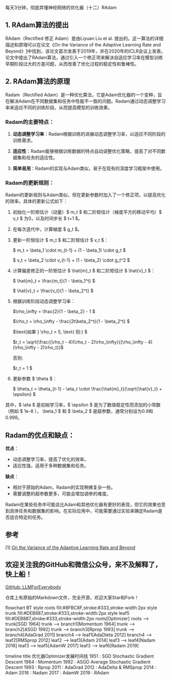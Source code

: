 每天3分钟，彻底弄懂神经网络的优化器（十二）RAdam

## 1. RAdam算法的提出
RAdam（Rectified 修正 Adam）是由Liyuan Liu et al. 提出的。这一算法的详细描述和原理可以在论文《On the Variance of the Adaptive Learning Rate and Beyond》[1](#refer-anchor-1)中找到，该论文首次发表于2019年，并在2020年的ICLR会议上发表。论文中提出了RAdam算法，通过引入一个修正项来解决自适应学习率在模型训练早期阶段过大的方差问题，从而改善了优化过程的稳定性和鲁棒性。

## 2. RAdam算法的原理

Radam（Rectified Adam）是一种优化算法，它是Adam优化器的一个变种，旨在解决Adam在不同数据集和任务中性能不一致的问题。Radam通过动态调整学习率来适应不同的训练阶段，从而提高模型的训练效果。

### Radam的主要特点：

1. **动态调整学习率**：Radam根据训练的进展动态调整学习率，以适应不同阶段的训练需求。

2. **适应性**：Radam能够根据训练数据的特点自动调整优化策略，提高了对不同数据集和任务的适应性。

3. **简单易用**：Radam的实现与Adam类似，易于在现有的深度学习框架中使用。

### Radam的更新规则：

Radam的更新规则与Adam类似，但在更新参数时加入了一个修正项，以提高优化的效率。具体的更新公式如下：

1. 初始化一阶矩估计（动量）$ m_t $ 和二阶矩估计（梯度平方的移动平均）$ v_t $ 为0，以及时间步长 $ t=1 $。

2. 在每次迭代中，计算梯度 $ g_t $。

3. 更新一阶矩估计 $ m_t $ 和二阶矩估计 $ v_t $：

   $ m_t = \beta_1 \cdot m_{t-1} + (1 - \beta_1) \cdot g_t $

   $ v_t = \beta_2 \cdot v_{t-1} + (1 - \beta_2) \cdot g_t^2 $

4. 计算偏差修正的一阶矩估计 $ \hat{m}_t $ 和二阶矩估计 $ \hat{v}_t $：

   $ \hat{m}_t = \frac{m_t}{1 - \beta_1^t} $

   $ \hat{v}_t = \frac{v_t}{1 - \beta_2^t} $

5. 根据训练阶段动态调整学习率：

    $\rho_\infty = \frac{2}{1 - \beta_2} - 1 $

    $\rho_t = \rho_\infty - \frac{2t\beta_2^t}{1 - \beta_2^t} $

    $\text{如果 } \rho_t > 5, \text{ 则:} $

    $r_t = \sqrt{\frac{(\rho_t - 4)(\rho_t - 2)\rho_\infty}{(\rho_\infty - 4)(\rho_\infty - 2)\rho_t}}$

    $\text{否则:}$

    $r_t = 1 $

6. 更新参数 $ \theta $：

   $ \theta_t = \theta_{t-1} - \eta_t \cdot \frac{\hat{m}_t}{\sqrt{\hat{v}_t} + \epsilon} $

其中，$ \eta $ 是初始学习率，$ \epsilon $ 是为了数值稳定性而添加的小常数（例如 $ 1e-8 $），$ \beta_1 $ 和 $ \beta_2 $ 是超参数，通常分别设为0.9和0.999。

## Radam的优点和缺点：

**优点**：
- 动态调整学习率，提高了优化的效率。
- 适应性强，适用于多种数据集和任务。

**缺点**：
- 相对于原始的Adam，Radam的实现稍微复杂一些。
- 需要调整的超参数更多，可能会增加调参的难度。

Radam在某些任务中可能会比Adam和其他优化器有更好的表现，但它的效果也受到具体任务和数据集的影响。在实际应用中，可能需要通过实验来确定Radam是否适合特定的任务。


## 参考

[1] [On the Variance of the Adaptive Learning Rate and Beyond](https://arxiv.org/abs/1908.03265)

## 欢迎关注我的GitHub和微信公众号，来不及解释了，快上船！

[GitHub: LLMForEverybody](https://github.com/luhengshiwo/LLMForEverybody)

仓库上有原始的Markdown文件，完全开源，欢迎大家Star和Fork！


flowchart BT
    style roots fill:#8FBC8F,stroke:#333,stroke-width:2px
    style trunk fill:#DEB887,stroke:#333,stroke-width:2px
    style leaf5 fill:#DEB887,stroke:#333,stroke-width:2px
    roots[Optimizer]
    roots --> trunk[SGD 1964]
    trunk --> branch1[Momentum 1964]
    trunk --> branch2[ASGD 1992]
    trunk --> branch3[Rprop 1993]
    trunk --> branch4[AdaGrad 2011]
    branch4 --> leaf1[AdaDleta 2012]
    branch4 --> leaf2[RMSprop 2012]
    leaf2 --> leaf3[Adam 2014]
    leaf3 --> leaf4[Nadam 2016]
    leaf3 --> leaf5[AdamW 2017]
    leaf3 --> leaf6[Radam 2019]

timeline
    title 优化器Optimizer发展时间线
    1951 : SGD Stochastic Gradient Descent
    1964 : Momentum 
    1992 : ASGD Average Stochastic Gradient Descent
    1993 : Rprop
    2011 : AdaGrad
    2012 : AdaDelta & RMSprop
    2014 : Adam
    2016 : Nadam
    2017 : AdamW
    2019 : RAdam